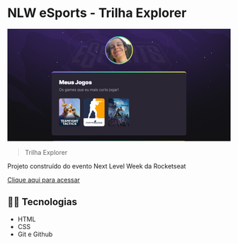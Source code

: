 # NLW eSports - Trilha Explorer

![preview](./.github/preview.png)

> Trilha Explorer

Projeto construído do evento Next Level Week da Rocketseat

[Clique aqui para acessar](https://github.com/Nerfandao)

## 🍷🗿 Tecnologias

 - HTML
 - CSS
 - Git e Github

